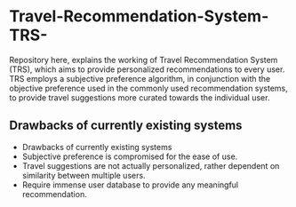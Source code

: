 # Travel-Recommendation-System-TRS-
Repository here, explains the working of Travel Recommendation System (TRS), which aims to provide personalized recommendations to every user. TRS employs a subjective preference algorithm, in conjunction with the objective preference used in the commonly used recommendation systems, to provide travel suggestions more curated towards the individual user.
## Drawbacks of currently existing systems
- Drawbacks of currently existing systems
- Subjective preference is compromised for the ease of use.
- Travel suggestions are not actually personalized, rather dependent on similarity between multiple users.
- Require immense user database to provide any meaningful recommendation.
